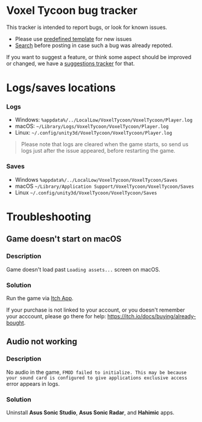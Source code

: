 # Voxel Tycoon bug tracker

This tracker is intended to report bugs, or look for known issues.

* Please use [predefined template](https://github.com/voxeltycoon/bug-tracker/issues/new?assignees=&template=bug.md&title=) for new issues
* [Search](https://github.com/voxeltycoon/bug-tracker/issues?q=is%3Aissue) before posting in case such a bug was already repoted.

If you want to suggest a feature, or think some aspect should be improved or changed, we have a [suggestions tracker](https://github.com/voxeltycoon/suggestions/issues) for that.

# Logs/saves locations

### Logs

* Windows: `%appdata%/../LocalLow/VoxelTycoon/VoxelTycoon/Player.log`
* macOS: `~/Library/Logs/VoxelTycoon/VoxelTycoon/Player.log`
* Linux: `~/.config/unity3d/VoxelTycoon/VoxelTycoon/Player.log`

> Please note that logs are cleared when the game starts, so send us logs just after the issue appeared, before restarting the game.

### Saves

* Windows `%appdata%/../LocalLow/VoxelTycoon/VoxelTycoon/Saves`
* macOS `~/Library/Application Support/VoxelTycoon/VoxelTycoon/Saves`
* Linux `~/.config/unity3d/VoxelTycoon/VoxelTycoon/Saves`

# Troubleshooting

## Game doesn't start on macOS

### Description

Game doesn't load past `Loading assets...` screen on macOS.

### Solution

Run the game via [Itch App](//itch.io/app).

If your purchase is not linked to your account, or you doesn't remember your acccount, please go there for help: https://itch.io/docs/buying/already-bought.

### 

## Audio not working

### Description

No audio in the game, `FMOD failed to initialize. This may be because your sound card is configured to give applications exclusive access` error appears in logs.

### Solution

Uninstall **Asus Sonic Studio**, **Asus Sonic Radar**, and **Hahimic** apps.
